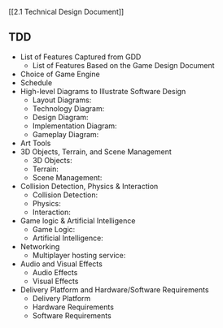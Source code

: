 [[2.1 Technical Design Document]]
## TDD

- List of Features Captured from GDD
	- List of Features Based on the Game Design Document
- Choice of Game Engine
- Schedule
- High-level Diagrams to Illustrate Software Design
	- Layout Diagrams:
	- Technology Diagram:
	- Design Diagram:
	- Implementation Diagram:
	- Gameplay Diagram:
- Art Tools
- 3D Objects, Terrain, and Scene Management
	- 3D Objects:
	- Terrain:
	- Scene Management:
- Collision Detection, Physics & Interaction
	- Collision Detection:
	- Physics:
	- Interaction:
- Game logic & Artificial Intelligence
	- Game Logic:
	- Artificial Intelligence:
- Networking
	- Multiplayer hosting service:
- Audio and Visual Effects
	- Audio Effects
	- Visual Effects
- Delivery Platform and Hardware/Software Requirements
	- Delivery Platform
	- Hardware Requirements
	- Software Requirements